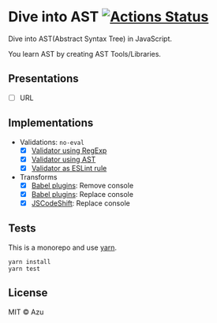 # Dive into AST [![Actions Status](https://github.com/azu/dive-into-ast/workflows/test/badge.svg)](https://github.com/azu/dive-into-ast/actions?query=workflow%3Atest)

Dive into AST(Abstract Syntax Tree) in JavaScript.

You learn AST by creating AST Tools/Libraries.


## Presentations

- [ ] URL

## Implementations

- Validations: `no-eval`
    - [x] [Validator using RegExp](examples/regexp-validator)
    - [x] [Validator using AST](examples/ast-validator)
    - [x] [Validator as ESLint rule](examples/eslint-plugins-no-eval)
- Transforms
    - [x] [Babel plugins](examples/babel-plugin-no-console): Remove console 
    - [x] [Babel plugins](examples/babel-plugin-no-console): Replace console 
    - [x] [JSCodeShift](examples/jscodeshift-replace-console-log): Replace console

## Tests

This is a monorepo and use [yarn](https://yarnpkg.com/).

    yarn install
    yarn test

## License

MIT © Azu
